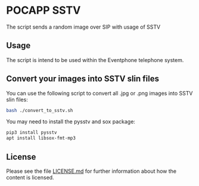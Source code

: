<!--
SPDX-FileCopyrightText: 2020 Sascha Ludwig
SPDX-License-Identifier: BSD-3-Clause
-->

# POCAPP SSTV

The script sends a random image over SIP with usage of SSTV


## Usage

The script is intend to be used within the Eventphone telephone system.


## Convert your images into SSTV slin files

You can use the following script to convert all .jpg or .png images into SSTV slin files:

```sh
bash ./convert_to_sstv.sh
```

You may need to install the pysstv and sox package:

```sh
pip3 install pysstv
apt install libsox-fmt-mp3
```


## License

Please see the file [LICENSE.md](LICENSE.md) for further information about how the content is licensed.

